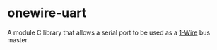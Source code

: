 # onewire-uart

A module C library that allows a serial port to be used as a [1-Wire](https://en.wikipedia.org/wiki/1-Wire) bus master.
